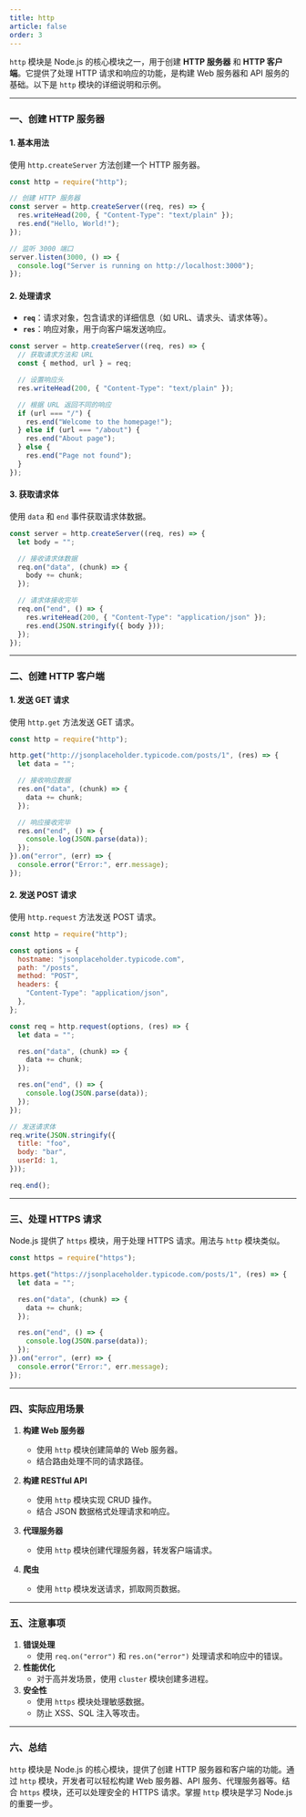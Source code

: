 ```yaml
---
title: http
article: false
order: 3
---
```


`http` 模块是 Node.js 的核心模块之一，用于创建 **HTTP 服务器** 和 **HTTP 客户端**。它提供了处理 HTTP 请求和响应的功能，是构建 Web 服务器和 API 服务的基础。以下是 `http` 模块的详细说明和示例。

---

### **一、创建 HTTP 服务器**
#### **1. 基本用法**
使用 `http.createServer` 方法创建一个 HTTP 服务器。

```javascript
const http = require("http");

// 创建 HTTP 服务器
const server = http.createServer((req, res) => {
  res.writeHead(200, { "Content-Type": "text/plain" });
  res.end("Hello, World!");
});

// 监听 3000 端口
server.listen(3000, () => {
  console.log("Server is running on http://localhost:3000");
});
```

#### **2. 处理请求**
- **`req`**：请求对象，包含请求的详细信息（如 URL、请求头、请求体等）。
- **`res`**：响应对象，用于向客户端发送响应。

```javascript
const server = http.createServer((req, res) => {
  // 获取请求方法和 URL
  const { method, url } = req;

  // 设置响应头
  res.writeHead(200, { "Content-Type": "text/plain" });

  // 根据 URL 返回不同的响应
  if (url === "/") {
    res.end("Welcome to the homepage!");
  } else if (url === "/about") {
    res.end("About page");
  } else {
    res.end("Page not found");
  }
});
```

#### **3. 获取请求体**
使用 `data` 和 `end` 事件获取请求体数据。

```javascript
const server = http.createServer((req, res) => {
  let body = "";

  // 接收请求体数据
  req.on("data", (chunk) => {
    body += chunk;
  });

  // 请求体接收完毕
  req.on("end", () => {
    res.writeHead(200, { "Content-Type": "application/json" });
    res.end(JSON.stringify({ body }));
  });
});
```

---

### **二、创建 HTTP 客户端**
#### **1. 发送 GET 请求**
使用 `http.get` 方法发送 GET 请求。

```javascript
const http = require("http");

http.get("http://jsonplaceholder.typicode.com/posts/1", (res) => {
  let data = "";

  // 接收响应数据
  res.on("data", (chunk) => {
    data += chunk;
  });

  // 响应接收完毕
  res.on("end", () => {
    console.log(JSON.parse(data));
  });
}).on("error", (err) => {
  console.error("Error:", err.message);
});
```

#### **2. 发送 POST 请求**
使用 `http.request` 方法发送 POST 请求。

```javascript
const http = require("http");

const options = {
  hostname: "jsonplaceholder.typicode.com",
  path: "/posts",
  method: "POST",
  headers: {
    "Content-Type": "application/json",
  },
};

const req = http.request(options, (res) => {
  let data = "";

  res.on("data", (chunk) => {
    data += chunk;
  });

  res.on("end", () => {
    console.log(JSON.parse(data));
  });
});

// 发送请求体
req.write(JSON.stringify({
  title: "foo",
  body: "bar",
  userId: 1,
}));

req.end();
```

---

### **三、处理 HTTPS 请求**
Node.js 提供了 `https` 模块，用于处理 HTTPS 请求。用法与 `http` 模块类似。

```javascript
const https = require("https");

https.get("https://jsonplaceholder.typicode.com/posts/1", (res) => {
  let data = "";

  res.on("data", (chunk) => {
    data += chunk;
  });

  res.on("end", () => {
    console.log(JSON.parse(data));
  });
}).on("error", (err) => {
  console.error("Error:", err.message);
});
```

---

### **四、实际应用场景**
1. **构建 Web 服务器**
   - 使用 `http` 模块创建简单的 Web 服务器。
   - 结合路由处理不同的请求路径。

2. **构建 RESTful API**
   - 使用 `http` 模块实现 CRUD 操作。
   - 结合 JSON 数据格式处理请求和响应。

3. **代理服务器**
   - 使用 `http` 模块创建代理服务器，转发客户端请求。

4. **爬虫**
   - 使用 `http` 模块发送请求，抓取网页数据。

---

### **五、注意事项**
1. **错误处理**
   - 使用 `req.on("error")` 和 `res.on("error")` 处理请求和响应中的错误。
2. **性能优化**
   - 对于高并发场景，使用 `cluster` 模块创建多进程。
3. **安全性**
   - 使用 `https` 模块处理敏感数据。
   - 防止 XSS、SQL 注入等攻击。

---

### **六、总结**
`http` 模块是 Node.js 的核心模块，提供了创建 HTTP 服务器和客户端的功能。通过 `http` 模块，开发者可以轻松构建 Web 服务器、API 服务、代理服务器等。结合 `https` 模块，还可以处理安全的 HTTPS 请求。掌握 `http` 模块是学习 Node.js 的重要一步。
